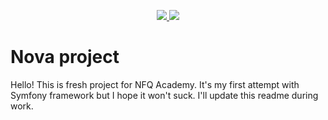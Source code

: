 <p align="center"><a href="http://nfqakademija.lt/" target="_blank"><img src="https://avatars0.githubusercontent.com/u/4995607?v=3&s=100"></a><a href="https://symfony.com" target="_blank">
    <img src="https://symfony.com/logos/symfony_black_02.svg">
</a></p>

Nova project
==========
Hello! This is fresh project for NFQ Academy. It's my first attempt with Symfony framework but I hope it won't suck. I'll update this readme during work.